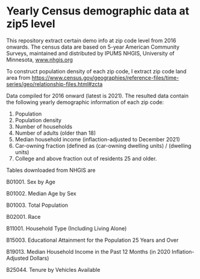 # Yearly Census demographic data at zip5 level
This repository extract certain demo info at zip code level from 2016 onwards.
The census data are based on 5-year American Community Surveys, maintained and distributed by 
IPUMS NHGIS, University of Minnesota, www.nhgis.org

To construct population density of each zip code, I extract zip code land area from https://www.census.gov/geographies/reference-files/time-series/geo/relationship-files.html#zcta

Data compiled for 2016 onward (latest is 2021). The resulted data contain the following yearly demographic information of each zip code:
1. Population
2. Population density
3. Number of households
4. Number of adults (older than 18)
5. Median household income (inflaction-adjusted to December 2021)
6. Car-owning fraction (defined as (car-owning dwelling units) / (dwelling units)
7. College and above fraction out of residents 25 and older.

Tables downloaded from NHGIS are

B01001. Sex by Age

B01002. Median Age by Sex

B01003. Total Population

B02001. Race

B11001. Household Type (Including Living Alone)

B15003. Educational Attainment for the Population 25 Years and Over

B19013. Median Household Income in the Past 12 Months (in 2020 Inflation-Adjusted Dollars)

B25044. Tenure by Vehicles Available

